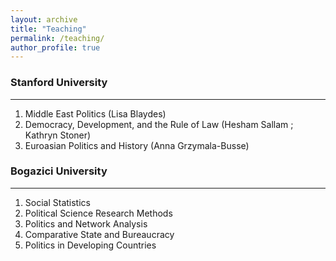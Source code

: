 ```yaml
---
layout: archive
title: "Teaching"
permalink: /teaching/
author_profile: true
---
```


### Stanford University
------
1. Middle East Politics (Lisa Blaydes)
2. Democracy, Development, and the Rule of Law (Hesham Sallam ; Kathryn Stoner)
3. Euroasian Politics and History (Anna Grzymala-Busse)

### Bogazici University
------
1. Social Statistics
2. Political Science Research Methods
3. Politics and Network Analysis
4. Comparative State and Bureaucracy
5. Politics in Developing Countries
